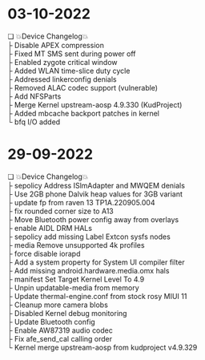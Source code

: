 # 03-10-2022

❏ 💥Device Changelog💥<br/>
├ Disable APEX compression<br/>
├ Fixed MT SMS sent during power off<br/>
├ Enabled zygote critical window<br/>
├ Added WLAN time-slice duty cycle<br/>
├ Addressed linkerconfig denials<br/>
├ Removed ALAC codec support (vulnerable)<br/>
├ Add NFSParts<br/>
├ Merge Kernel upstream-aosp 4.9.330 (KudProject)<br/>
├ Added mbcache backport patches in kernel<br/>
└ bfq I/O added

# 29-09-2022

❏ 💥Device Changelog💥<br/>
├ sepolicy Address ISlmAdapter and MWQEM denials<br/>
├ Use 2GB phone Dalvik heap values for 3GB variant<br/>
├ update fp from raven 13 TP1A.220905.004<br/>
├ fix rounded corner size to A13<br/>
├ Move Bluetooth power config away from overlays<br/>
├ enable AIDL DRM HALs<br/>
├ sepolicy add missing Label Extcon sysfs nodes<br/>
├ media Remove unsupported 4k profiles<br/>
├ force disable iorapd<br/>
├ Add a system property for System UI compiler filter<br/>
├ Add missing android.hardware.media.omx hals<br/>
├ manifest Set Target Kernel Level To 4.9<br/>
├ Unpin updatable-media from memory<br/>
├ Update thermal-engine.conf from stock rosy MIUI 11<br/>
├ Cleanup more camera blobs<br/>
├ Disabled Kernel debug monitoring<br/>
├ Update Bluetooth config<br/>
├ Enable AW87319 audio codec<br/>
├ Fix afe_send_cal calling order<br/>
└ Kernel merge upstream-aosp from kudproject v4.9.329<br/>

